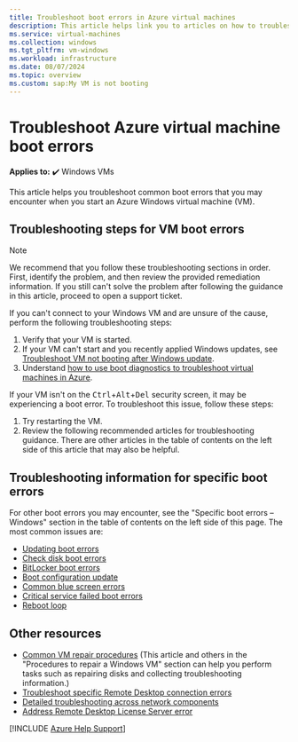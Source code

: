 ```yaml
---
title: Troubleshoot boot errors in Azure virtual machines
description: This article helps link you to articles on how to troubleshoot boot errors in Azure virtual machines.
ms.service: virtual-machines
ms.collection: windows
ms.tgt_pltfrm: vm-windows
ms.workload: infrastructure
ms.date: 08/07/2024
ms.topic: overview
ms.custom: sap:My VM is not booting
---
```

# Troubleshoot Azure virtual machine boot errors

**Applies to:** :heavy_check_mark: Windows VMs

This article helps you troubleshoot common boot errors that you may encounter when you start an Azure Windows virtual machine (VM).

## Troubleshooting steps for VM boot errors

> [!Note]
> We recommend that you follow these troubleshooting sections in order. First, identify the problem, and then review the provided remediation information. If you still can't solve the problem after following the guidance in this article, proceed to open a support ticket.

If you can't connect to your Windows VM and are unsure of the cause, perform the following troubleshooting steps:

1. Verify that your VM is started.
2. If your VM can't start and you recently applied Windows updates, see [Troubleshoot VM not booting after Windows update](troubleshoot-stuck-updating-boot-error.md).
3. Understand [how to use boot diagnostics to troubleshoot virtual machines in Azure](boot-diagnostics.md).

If your VM isn't on the <kbd>Ctrl</kbd>+<kbd>Alt</kbd>+<kbd>Del</kbd> security screen, it may be experiencing a boot error. To troubleshoot this issue, follow these steps:

1. Try restarting the VM.
2. Review the following recommended articles for troubleshooting guidance. There are other articles in the table of contents on the left side of this article that may also be helpful.

## Troubleshooting information for specific boot errors

For other boot errors you may encounter, see the "Specific boot errors – Windows" section in the table of contents on the left side of this page. The most common issues are:

- [Updating boot errors](troubleshoot-stuck-updating-boot-error.md)
- [Check disk boot errors](troubleshoot-check-disk-boot-error.md)
- [BitLocker boot errors](troubleshoot-bitlocker-boot-error.md)
- [Boot configuration update](troubleshoot-vm-boot-configure-update.md)
- [Common blue screen errors](troubleshoot-common-blue-screen-error.md)
- [Critical service failed boot errors](troubleshoot-critical-service-failed-boot-error.md)
- [Reboot loop](troubleshoot-reboot-loop.md)

## Other resources

- [Common VM repair procedures](troubleshoot-vm-by-use-nested-virtualization.md) (This article and others in the "Procedures to repair a Windows VM" section can help you perform tasks such as repairing disks and collecting troubleshooting information.)
- [Troubleshoot specific Remote Desktop connection errors](troubleshoot-specific-rdp-errors.md)
- [Detailed troubleshooting across network components](detailed-troubleshoot-rdp.md)
- [Address Remote Desktop License Server error](troubleshoot-specific-rdp-errors.md#rdplicense)

[!INCLUDE [Azure Help Support](../../../includes/azure-help-support.md)]

